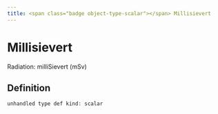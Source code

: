 ```yaml
---
title: <span class="badge object-type-scalar"></span> Millisievert
---
```

# <span class="badge object-type-scalar"></span> Millisievert

Radiation: milliSievert (mSv)

## Definition

```php
unhandled type def kind: scalar
```
